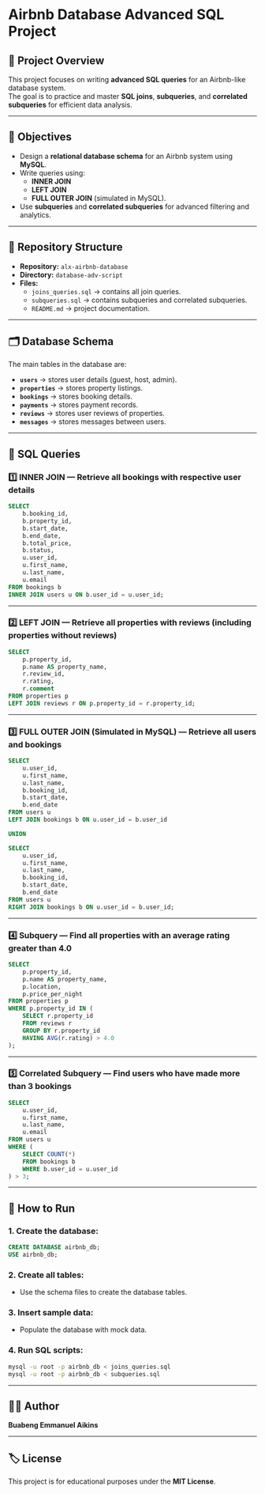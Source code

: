 # Airbnb Database Advanced SQL Project

## 📌 Project Overview
This project focuses on writing **advanced SQL queries** for an Airbnb-like database system.  
The goal is to practice and master **SQL joins**, **subqueries**, and **correlated subqueries** for efficient data analysis.

---

## 🎯 Objectives
- Design a **relational database schema** for an Airbnb system using **MySQL**.
- Write queries using:
  - **INNER JOIN**
  - **LEFT JOIN**
  - **FULL OUTER JOIN** (simulated in MySQL).
- Use **subqueries** and **correlated subqueries** for advanced filtering and analytics.

---

## 📂 Repository Structure
- **Repository:** `alx-airbnb-database`
- **Directory:** `database-adv-script`
- **Files:**
  - `joins_queries.sql` → contains all join queries.
  - `subqueries.sql` → contains subqueries and correlated subqueries.
  - `README.md` → project documentation.

---

## 🗂 Database Schema
The main tables in the database are:

- **`users`** → stores user details (guest, host, admin).
- **`properties`** → stores property listings.
- **`bookings`** → stores booking details.
- **`payments`** → stores payment records.
- **`reviews`** → stores user reviews of properties.
- **`messages`** → stores messages between users.

---

## 🧩 SQL Queries

### 1️⃣ INNER JOIN — Retrieve all bookings with respective user details
```sql
SELECT 
    b.booking_id,
    b.property_id,
    b.start_date,
    b.end_date,
    b.total_price,
    b.status,
    u.user_id,
    u.first_name,
    u.last_name,
    u.email
FROM bookings b
INNER JOIN users u ON b.user_id = u.user_id;
```

---

### 2️⃣ LEFT JOIN — Retrieve all properties with reviews (including properties without reviews)
```sql
SELECT 
    p.property_id,
    p.name AS property_name,
    r.review_id,
    r.rating,
    r.comment
FROM properties p
LEFT JOIN reviews r ON p.property_id = r.property_id;
```

---

### 3️⃣ FULL OUTER JOIN (Simulated in MySQL) — Retrieve all users and bookings
```sql
SELECT 
    u.user_id,
    u.first_name,
    u.last_name,
    b.booking_id,
    b.start_date,
    b.end_date
FROM users u
LEFT JOIN bookings b ON u.user_id = b.user_id

UNION

SELECT 
    u.user_id,
    u.first_name,
    u.last_name,
    b.booking_id,
    b.start_date,
    b.end_date
FROM users u
RIGHT JOIN bookings b ON u.user_id = b.user_id;
```

---

### 4️⃣ Subquery — Find all properties with an average rating greater than 4.0
```sql
SELECT 
    p.property_id,
    p.name AS property_name,
    p.location,
    p.price_per_night
FROM properties p
WHERE p.property_id IN (
    SELECT r.property_id
    FROM reviews r
    GROUP BY r.property_id
    HAVING AVG(r.rating) > 4.0
);
```

---

### 5️⃣ Correlated Subquery — Find users who have made more than 3 bookings
```sql
SELECT 
    u.user_id,
    u.first_name,
    u.last_name,
    u.email
FROM users u
WHERE (
    SELECT COUNT(*)
    FROM bookings b
    WHERE b.user_id = u.user_id
) > 3;
```

---

## 🚀 How to Run

### 1. Create the database:
```sql
CREATE DATABASE airbnb_db;
USE airbnb_db;
```

### 2. Create all tables:
- Use the schema files to create the database tables.

### 3. Insert sample data:
- Populate the database with mock data.

### 4. Run SQL scripts:
```bash
mysql -u root -p airbnb_db < joins_queries.sql
mysql -u root -p airbnb_db < subqueries.sql
```

---

## 👨‍💻 Author
**Buabeng Emmanuel Aikins**  

---

## 🏷️ License
This project is for educational purposes under the **MIT License**.
